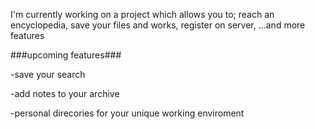 I'm currently working on a project which allows you to;
reach an encyclopedia,
save your files and works,
register on server,
...and more features


###upcoming features###

-save your search

-add notes to your archive

-personal direcories for your unique working enviroment 

